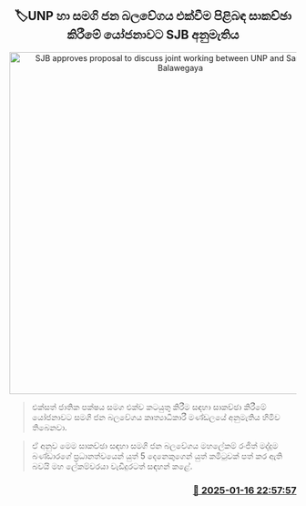 <p align='center'><b><h2 align='center' title='SJB approves proposal to discuss joint working between UNP and Samagi Jana Balawegaya'>🏷UNP හා සමගි ජන බලවේගය එක්වීම පිළිබඳ සාකච්ඡා කිරීමේ යෝජනාවට SJB අනුමැතිය</h2></b></p>
<p align='center'><img src='https://helakuru.sgp1.cdn.digitaloceanspaces.com/esana/images/lib/sjb-unp-archived.jpg' width='600' alt='SJB approves proposal to discuss joint working between UNP and Samagi Jana Balawegaya'></p>

> එක්සත් ජාතික පක්ෂය සමග එක්ව කටයුතු කිරීම සඳහා සාකච්ඡා කිරීමේ යෝජනාවට සමගි ජන බලවේගය කෘත්‍යාධිකාරී මණ්ඩලයේ අනුමැතිය හිමිව තිබෙනවා.

> ඒ අනුව මෙම සාකච්ඡා සඳහා සමගි ජන බලවේගය මහලේකම් රංජිත් මද්දුම බණ්ඩාරගේ ප්‍රධානත්වයෙන් යුත් 5 දෙනෙකුගෙන් යුත් කමිටුවක් පත් කර ඇති බවයි මහ ලේකම්වරයා වැඩිදුරටත් සඳහන් කළේ. 



<h3 align='right'><a href='https://www.helakuru.lk/esana/p/106633/'>📅 2025-01-16 22:57:57</a></h3>
